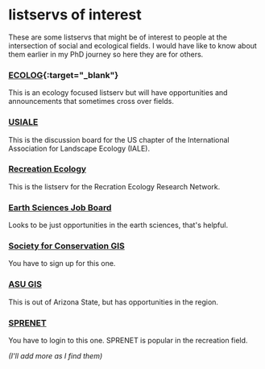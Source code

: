 # listservs of interest

These are some listservs that might be of interest to people at the intersection of social and ecological fields. I would have like to know about them earlier in my PhD journey so here they are for others.

### [ECOLOG](https://listserv.umd.edu/archives/ecolog-l.html){:target="_blank"}

This is an ecology focused listserv but will have opportunities and announcements that sometimes cross over fields.

### [USIALE](http://listserv.uri.edu/cgi-bin/wa?A0=USIALE-L)

This is the discussion board for the US chapter of the International Association for Landscape Ecology (IALE).

### [Recreation Ecology](http://lists.ncsu.edu/cgi-bin/digest?list=rececol)

This is the listserv for the Recration Ecology Research Network.

### [Earth Sciences Job Board](http://mailman.ucar.edu/pipermail/es_jobs_net/)

Looks to be just opportunities in the earth sciences, that's helpful.

### [Society for Conservation GIS](https://www.scgis.org/content/discussions/listserv-faq)

You have to sign up for this one.

### [ASU GIS](https://lists.asu.edu/cgi-bin/wa?A0=ASUGIS-L)

This is out of Arizona State, but has opportunities in the region.

### [SPRENET](https://listserv.uga.edu/cgi-bin/wa?A0=sprenet)

You have to login to this one. SPRENET is popular in the recreation field.

*(I'll add more as I find them)*
